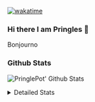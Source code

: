 [![wakatime](https://wakatime.com/badge/user/abd317df-612e-44b4-8787-15db7b574b2f.svg)](https://wakatime.com/@abd317df-612e-44b4-8787-15db7b574b2f)
### Hi there I am Pringles 👋

Bonjourno

### Github Stats
![PringlePot' Github Stats](https://github-readme-stats.vercel.app/api?username=PringlePot&show_icons=true&theme=dark&count_private=true)

<details>
  <summary>Detailed Stats</summary>
    
<!--START_SECTION:waka-->
![Code Time](http://img.shields.io/badge/Code%20Time-396%20hrs%2020%20mins-blue)

![Profile Views](http://img.shields.io/badge/Profile%20Views-3-blue)

![Lines of code](https://img.shields.io/badge/From%20Hello%20World%20I%27ve%20Written-110%20Thousand%20lines%20of%20code-blue)

**🐱 My GitHub Data** 

> 🏆 36 Contributions in the Year 2022
 > 
> 📦 90.6 kB Used in GitHub's Storage 
 > 
> 💼 Opted to Hire
 > 
> 📜 9 Public Repositories 
 > 
> 🔑 11 Private Repositories  
 > 
**I'm an Early 🐤** 

```text
🌞 Morning    122 commits    ████░░░░░░░░░░░░░░░░░░░░░   18.15% 
🌆 Daytime    274 commits    ██████████░░░░░░░░░░░░░░░   40.77% 
🌃 Evening    276 commits    ██████████░░░░░░░░░░░░░░░   41.07% 
🌙 Night      0 commits      ░░░░░░░░░░░░░░░░░░░░░░░░░   0.0%

```
📅 **I'm Most Productive on Sunday** 

```text
Monday       132 commits    █████░░░░░░░░░░░░░░░░░░░░   19.64% 
Tuesday      62 commits     ██░░░░░░░░░░░░░░░░░░░░░░░   9.23% 
Wednesday    70 commits     ██░░░░░░░░░░░░░░░░░░░░░░░   10.42% 
Thursday     94 commits     ███░░░░░░░░░░░░░░░░░░░░░░   13.99% 
Friday       45 commits     █░░░░░░░░░░░░░░░░░░░░░░░░   6.7% 
Saturday     121 commits    ████░░░░░░░░░░░░░░░░░░░░░   18.01% 
Sunday       148 commits    █████░░░░░░░░░░░░░░░░░░░░   22.02%

```


📊 **This Week I Spent My Time On** 

```text
⌚︎ Time Zone: Europe/Amsterdam

💬 Programming Languages: 
TypeScript               3 hrs 41 mins       ███████████░░░░░░░░░░░░░░   47.17% 
Go                       3 hrs 8 mins        ██████████░░░░░░░░░░░░░░░   40.16% 
CSS                      56 mins             ███░░░░░░░░░░░░░░░░░░░░░░   12.1% 
JavaScript               1 min               ░░░░░░░░░░░░░░░░░░░░░░░░░   0.41% 
go.mod                   0 secs              ░░░░░░░░░░░░░░░░░░░░░░░░░   0.08%

🔥 Editors: 
WebStorm                 4 hrs 39 mins       ███████████████░░░░░░░░░░   59.68% 
GoLand                   3 hrs 9 mins        ██████████░░░░░░░░░░░░░░░   40.32%

🐱‍💻 Projects: 
Frontend                 4 hrs 39 mins       ███████████████░░░░░░░░░░   59.68% 
Backend                  2 hrs 58 mins       █████████░░░░░░░░░░░░░░░░   38.12% 
gofiber-bug              9 mins              ░░░░░░░░░░░░░░░░░░░░░░░░░   2.13% 
Unknown Project          0 secs              ░░░░░░░░░░░░░░░░░░░░░░░░░   0.07%

💻 Operating System: 
Windows                  7 hrs 49 mins       █████████████████████████   100.0%

```

**I Mostly Code in Java** 

```text
Java                     7 repos             ███████████░░░░░░░░░░░░░░   43.75% 
JavaScript               2 repos             ███░░░░░░░░░░░░░░░░░░░░░░   12.5% 
TypeScript               2 repos             ███░░░░░░░░░░░░░░░░░░░░░░   12.5% 
Python                   1 repo              █░░░░░░░░░░░░░░░░░░░░░░░░   6.25% 
Kotlin                   1 repo              █░░░░░░░░░░░░░░░░░░░░░░░░   6.25%

```


**Timeline**

![Chart not found](https://raw.githubusercontent.com/PringlePot/PringlePot/main/charts/bar_graph.png) 


 Last Updated on 09/02/2022 00:51:17 UTC
<!--END_SECTION:waka-->

</details>
